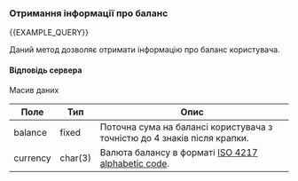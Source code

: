 ### Отримання інформації про баланс
{{EXAMPLE_QUERY}}

Даний метод дозволяє отримати інформацію про баланс користувача. 

#### Відповідь сервера
Масив даних

Поле     | Тип     | Опис
---------|---------|-------------
balance  | fixed   | Поточна сума на балансі користувача з точністю до 4 знаків після крапки.
currency | char(3) | Валюта балансу в форматі [ISO 4217 alphabetic code](https://en.wikipedia.org/wiki/ISO_4217#cite_ref-exponent_7-0).
